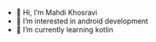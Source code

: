 - 👋 Hi, I’m Mahdi Khosravi
- 👀 I’m interested in android development
- 🌱 I’m currently learning kotlin

<!---
mahdidev78/mahdidev78 is a ✨ special ✨ repository because its `README.md` (this file) appears on your GitHub profile.
You can click the Preview link to take a look at your changes.
--->
